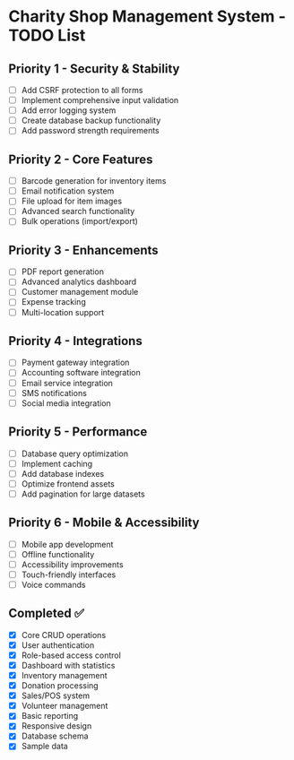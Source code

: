# Charity Shop Management System - TODO List

## Priority 1 - Security & Stability
- [ ] Add CSRF protection to all forms
- [ ] Implement comprehensive input validation
- [ ] Add error logging system
- [ ] Create database backup functionality
- [ ] Add password strength requirements

## Priority 2 - Core Features
- [ ] Barcode generation for inventory items
- [ ] Email notification system
- [ ] File upload for item images
- [ ] Advanced search functionality
- [ ] Bulk operations (import/export)

## Priority 3 - Enhancements
- [ ] PDF report generation
- [ ] Advanced analytics dashboard
- [ ] Customer management module
- [ ] Expense tracking
- [ ] Multi-location support

## Priority 4 - Integrations
- [ ] Payment gateway integration
- [ ] Accounting software integration
- [ ] Email service integration
- [ ] SMS notifications
- [ ] Social media integration

## Priority 5 - Performance
- [ ] Database query optimization
- [ ] Implement caching
- [ ] Add database indexes
- [ ] Optimize frontend assets
- [ ] Add pagination for large datasets

## Priority 6 - Mobile & Accessibility
- [ ] Mobile app development
- [ ] Offline functionality
- [ ] Accessibility improvements
- [ ] Touch-friendly interfaces
- [ ] Voice commands

## Completed ✅
- [x] Core CRUD operations
- [x] User authentication
- [x] Role-based access control
- [x] Dashboard with statistics
- [x] Inventory management
- [x] Donation processing
- [x] Sales/POS system
- [x] Volunteer management
- [x] Basic reporting
- [x] Responsive design
- [x] Database schema
- [x] Sample data
